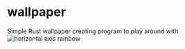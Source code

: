 # wallpaper
Simple Rust wallpaper creating program to play around with
![horizontal axis rainbow](https://user-images.githubusercontent.com/53193460/197579282-cb321328-5a8e-4e9f-80cb-39bc1aabc32d.png)

